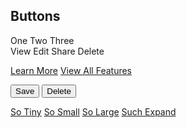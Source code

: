 ## Buttons
<div class="button-group">
  <a class="button">One</a>
  <a class="button">Two</a>
  <a class="button">Three</a>
</div>

<div class="button-group">
  <a class="secondary button">View</a>
  <a class="success button">Edit</a>
  <a class="warning button">Share</a>
  <a class="alert button">Delete</a>
</div>


<a href="about.html" class="button">Learn More</a>
<a href="#features" class="button">View All Features</a>

<!-- Buttons (actions) -->
<button type="button" class="success button">Save</button>
<button type="button" class="alert button">Delete</button>

<a class="tiny button" href="#">So Tiny</a>
<a class="small button" href="#">So Small</a>
<a class="large button" href="#">So Large</a>
<a class="expanded button" href="#">Such Expand</a>
